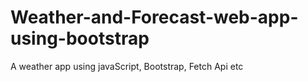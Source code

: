 # Weather-and-Forecast-web-app-using-bootstrap
A weather app using javaScript, Bootstrap, Fetch Api etc
